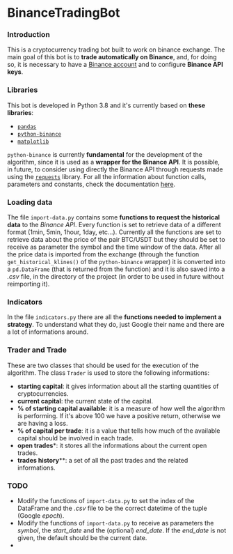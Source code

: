 # BinanceTradingBot

### Introduction
This is a cryptocurrency trading bot built to work on binance exchange.
The main goal of this bot is to **trade automatically on Binance**, and, for doing so, it is necessary to have a [Binance account](https://accounts.binance.com/en/register) and to configure **Binance API keys**.

### Libraries
This bot is developed in Python 3.8 and it's currently based on **these libraries**:
- [`pandas`](https://www.learndatasci.com/tutorials/python-pandas-tutorial-complete-introduction-for-beginners/)
- [`python-binance`](https://python-binance.readthedocs.io/en/latest/overview.html)
- [`matplotlib`](https://matplotlib.org/tutorials/introductory/pyplot.html)

`python-binance` is currently **fundamental** for the development of the algorithm, since it is used as a **wrapper for the Binance API**.
It is possible, in future, to consider using directly the Binance API through requests made using the [`requests`](https://requests.readthedocs.io/projects/it/it/latest/) library.
For all the information about function calls, parameters and constants, check the documentation [here](https://python-binance.readthedocs.io/en/latest/overview.html).

### Loading data
The file `import-data.py` contains some **functions to request the historical data** to the *Binance API*. Every function is set to retrieve data of a different format (1min, 5min, 1hour, 1day, etc...). Currently all the functions are set to retrieve data about the price of the pair BTC/USDT but they should be set to receive as parameter the symbol and the time window of the data.
After all the price data is imported from the exchange (through the function `get_historical_klines()` of the `python-binance` wrapper) it is converted into a `pd.DataFrame` (that is returned from the function) and it is also saved into a *.csv* file, in the directory of the project (in order to be used in future without reimporting it).

### Indicators
In the file `indicators.py` there are all the **functions needed to implement a strategy**. To understand what they do, just Google their name and there are a lot of informations around.

### Trader and Trade
These are two classes that should be used for the execution of the algorithm.
The class `Trader` is used to store the following informations:
- **starting capital**: it gives information about all the starting quantities of cryptocurrencies.
- **current capital**: the current state of the capital.
- **% of starting capital available**: it is a measure of how well the algorithm is performing. If it's above 100 we have a positive return, otherwise we are having a loss.
- **% of capital per trade**: it is a value that tells how much of the available capital should be involved in each trade.
- **open trades***: it stores all the informations about the current open trades.
- **trades history****: a set of all the past trades and the related informations.

### TODO
- Modify the functions of `import-data.py` to set the index of the DataFrame and the *.csv* file to be the correct datetime of the tuple (Google *epoch*).
- Modify the functions of `import-data.py` to receive as parameters the *symbol*, the *start_date* and the (optional) *end_date*. If the *end_date* is not given, the default should be the current date.
-
